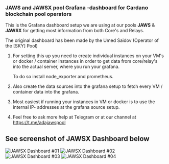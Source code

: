 ### JAWS and JAWSX pool Grafana -dashboard for Cardano blockchain pool operators

This is the Grafana dashboard setup we are using at our pools **JAWS** & **JAWSX** for getting most information from both Core's and Relays.

The original dashboard has been made by the Umed Saidov (Operator of the [SKY] Pool)

1. For setting this up you need to create individual instances on your VM's or docker / container instances 
   in order to get data from core/relay's into the actual server, where you run your grafana.

   To do so install node_exporter and prometheus.

2. Also create the data sources into the grafana setup to fetch every VM / container data into the grafana.

3. Most easiest if running your instances in VM or docker is to use the internal IP- addresses at the grafana source setup.

4. Feel free to ask more help at Telegram or at our channel at https://t.me/adajawspool

## See screenshot of **JAWSX** Dashboard below

![JAWSX Dashboard #01](https://github.com/adajaws/JAWSX-Pool-Dashboard/raw/master/JAWSX_dashboard_01.jpg)
![JAWSX Dashboard #02](https://github.com/adajaws/JAWSX-Pool-Dashboard/raw/master/JAWSX_dashboard_02.jpg)
![JAWSX Dashboard #03](https://github.com/adajaws/JAWSX-Pool-Dashboard/raw/master/JAWSX_dashboard_03.jpg)
![JAWSX Dashboard #04](https://github.com/adajaws/JAWSX-Pool-Dashboard/raw/master/JAWSX_dashboard_04.jpg)
